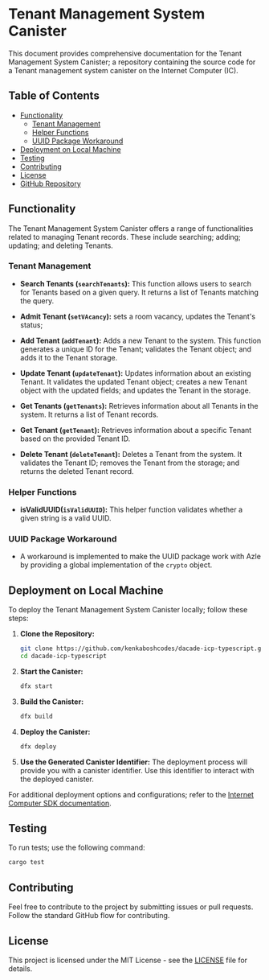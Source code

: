 # Tenant Management System Canister

This document provides comprehensive documentation for the Tenant Management System Canister; a repository containing the source code for a Tenant management system canister on the Internet Computer (IC).

## Table of Contents

- [Functionality](#functionality)
  - [Tenant Management](#Tenant-management)
  - [Helper Functions](#helper-functions)
  - [UUID Package Workaround](#uuid-package-workaround)
- [Deployment on Local Machine](#deployment-on-local-machine)
- [Testing](#testing)
- [Contributing](#contributing)
- [License](#license)
- [GitHub Repository](#github-repository)

## Functionality

The Tenant Management System Canister offers a range of functionalities related to managing Tenant records. These include searching; adding; updating; and deleting Tenants.

### Tenant Management

- **Search Tenants (`searchTenants`):** This function allows users to search for Tenants based on a given query. It returns a list of Tenants matching the query.
  
- **Admit Tenant (`setVAcancy`):** sets a room vacancy, updates the Tenant's status; 


- **Add Tenant (`addTenant`):** Adds a new Tenant to the system. This function generates a unique ID for the Tenant; validates the Tenant object; and adds it to the Tenant storage.

- **Update Tenant (`updateTenant`):** Updates information about an existing Tenant. It validates the updated Tenant object; creates a new Tenant object with the updated fields; and updates the Tenant in the storage.

- **Get Tenants (`getTenants`):** Retrieves information about all Tenants in the system. It returns a list of Tenant records.

- **Get Tenant (`getTenant`):** Retrieves information about a specific Tenant based on the provided Tenant ID.

- **Delete Tenant (`deleteTenant`):** Deletes a Tenant from the system. It validates the Tenant ID; removes the Tenant from the storage; and returns the deleted Tenant record.

### Helper Functions

- **isValidUUID(`isValidUUID`):** This helper function validates whether a given string is a valid UUID.

### UUID Package Workaround

- A workaround is implemented to make the UUID package work with Azle by providing a global implementation of the `crypto` object.

## Deployment on Local Machine

To deploy the Tenant Management System Canister locally; follow these steps:

1. **Clone the Repository:**
   ```bash
   git clone https://github.com/kenkaboshcodes/dacade-icp-typescript.git
   cd dacade-icp-typescript
   ```
2. **Start the Canister:**
   ```bash
   dfx start
   ```
3. **Build the Canister:**
   ```bash
   dfx build
   ```

4. **Deploy the Canister:**
   ```bash
   dfx deploy
   ```

5. **Use the Generated Canister Identifier:**
   The deployment process will provide you with a canister identifier. Use this identifier to interact with the deployed canister.

For additional deployment options and configurations; refer to the [Internet Computer SDK documentation](https://sdk.dfinity.org/docs/quickstart/local-quickstart.html).

## Testing

To run tests; use the following command:

```bash
cargo test
```

## Contributing

Feel free to contribute to the project by submitting issues or pull requests. Follow the standard GitHub flow for contributing.

## License

This project is licensed under the MIT License - see the [LICENSE](LICENSE) file for details.

